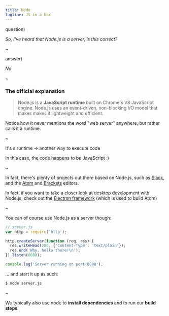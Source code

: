 ```yaml
---
title: Node
tagline: JS in a box
---
```



question)

*So, I've heard that Node.js is a server, is this correct?*

~

answer)

*No*

~

### The official explanation

> Node.js is a **JavaScript runtime** built on Chrome's V8 JavaScript
> engine. Node.js uses an event-driven, non-blocking I/O model that
> makes makes it lightweight and efficient.

Notice how it never mentions the word "web server" anywhere, but rather
calls it a runtime.

~

It's a runtime -> another way to execute code

In this case, the code happens to be JavaScript :)

~

In fact, there's plenty of projects out there based on Node.js, such
as [Slack](https://slack.com), and the [Atom](https://atom.io) and
[Brackets](https://brackets.io) editors.

In fact, if you want to take a closer look at desktop development with
Node.js, check out the [Electron framework](https://electron.atom.io)
(which is used to build Atom)

~

You can of course use Node.js as a server though:

```javascript
// server.js
var http = require('http');

http.createServer(function (req, res) {
  res.writeHead(200, {'Content-Type': 'text/plain'});
  res.end('Why, hello there!\n');
}).listen(8080);

console.log('Server running on port 8080');
```

... and start it up as such:

```bash
$ node server.js
```

~

We typically also use node to **install dependencies** and to run our **build steps**.